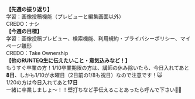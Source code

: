 **【先週の振り返り】**<br>
学習：画像投稿機能（プレビューと編集画面以外）<br>
CREDO：ナシ<br>
**【今週の目標】**<br>
学習：画像投稿プレビュー、検索機能、利用規約・プライバシーポリシー、マイページ雛形<br>
CREDO：Take Ownership<br>
**【他のRUNTEQ生に伝えたいこと・意気込みなど！】**<br>
もうすぐ卒業の方！1/10卒業期限の方は、講師の休み除いたら、今日入れてあと**8日**、しかも1/10が水曜日（2日前の1/8も祝日）なので注意です！🙀<br>
1/20の方は今日入れてあと**17日**<br>
一緒に卒業しましょ〜！！壁打ちなど手伝えることあったら呼んで下さい🤝🏻<br>
